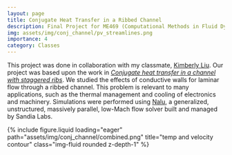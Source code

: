 ```yaml
---
layout: page
title: Conjugate Heat Transfer in a Ribbed Channel
description: Final Project for ME469 (Computational Methods in Fluid Dynamics)
img: assets/img/conj_channel/pv_streamlines.png
importance: 4
category: Classes
---
```


This project was done in collaboration with my classmate, [Kimberly Liu](kimbliu.github.io). Our project was based upon the work in <em>[Conjugate heat transfer in a channel with staggered ribs](https://www.sciencedirect.com/science/article/pii/0017931085901425)</em>. We studied the effects of conductive walls for laminar flow through a ribbed channel. This problem is relevant to many applications, such as the thermal management and cooling of electronics and machinery. Simulations were performed using [Nalu](https://nalu.readthedocs.io/en/latest/), a generalized, unstructured, massively parallel, low-Mach flow solver built and managed by Sandia Labs.

<div class="row">
    <div class="col-sm mt-3 mt-md-0">
        {% include figure.liquid loading="eager" path="assets/img/conj_channel/combined.png" title="temp and velocity contour" class="img-fluid rounded z-depth-1" %}
    </div>
</div>
